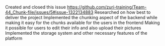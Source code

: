 Created and closed this issue https://github.com/zuri-training/Team-44_Chunk-file/issues/5#issue-1322134883
Researched on how best to deliver the project
Implemented the chunking aspect of the backend while making it easy for the chunks available for the users in the frontend
Making it possible for users to edit their info and also upload their pictures
Implemented the storage system and other necessary features of the platform
